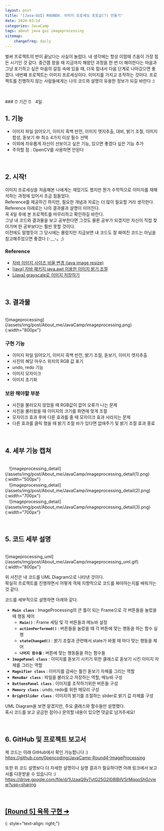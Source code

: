 ```yaml
---
layout: post
title: "[Java-GUI] ROUND4. 이미지 프로세싱 포토샵(?) 만들기"
date: 2020-03-14
categories: JavaCamp
tags: about java gui imageprocessing
sitemap:
    changefreq: daily
---
```


벌써 프로젝트의 반이 끝났다는 사실이 놀랍다. 내 생각에는 항상 이맘때 즈음이 가장 힘든 시기인 것 같다. 중간쯤 왔을 때 지금까지 해왔던 과정을 한 번 더 해야한다는 마음과 그냥 포기하고 싶은 마음의 갈등 속에 있을 때, 더욱 힘내서 다음 단계로 나아갔으면 좋겠다. 네번째 프로젝트는 이미지 프로세싱이다. 이미지를 가지고 조작하는 것이다. 프로젝트를 진행하지 않는 사람들에게는 나의 코드와 설명이 유용한 정보가 되길 바란다 :)  
<br/>

<br/>
### ⏰ 기간 ⏰ㅤ4일
<br/>

## 1. 기능
* 이미지 파일 읽어오기, 이미지 흑백 반전, 이미지 엣지추출, 대비, 밝기 조절, 이미지 합성, 돋보기 中 최소 4가지 이상 필수 선택
* 이외에 자유롭게 자신이 선보이고 싶은 기능, 있으면 좋겠다 싶은 기능 추가
* 주의할 점 : OpenCV를 사용하면 안된다
<br/><br/><br/>

## 2. 시작!
이미지 프로세싱을 처음해본 나에게는 재밌기도 했지만 뭔가 수학적으로 이미지를 재해석하는 과정에 있어서 조금 힘들었다.  
Reference를 제공하긴 하지만, 필요한 개념과 자료는 더 많이 필요할 거라 생각한다.  
Reference 아래로는 나의 결과물과 설명이 이어진다.  
꼭 4일 후에 본 프로젝트를 마무리하고 확인하길 바란다.  
그냥 내 코드와 결과물을 보고 공부한다면 그것도 물론 공부가 되겠지만 자신이 직접 찾아가며 한 공부보다는 훨씬 못할 것이다.  
이전에도 말했듯이 그 당시에는 몰랐지만 지금보면 내 코드도 잘 짜여진 코드는 아님을 참고해주었으면 좋겠다 (-﹏-。;)  

### Reference
- [자바 이미지 사이즈 비율 변경 (java image resize)](https://huskdoll.tistory.com/826)
- [[java] 자바 패키지 java.awt 이용한 이미지 밝기 조절](https://m.blog.naver.com/PostView.nhn?blogId=calubimkkk&logNo=220333049614&proxyReferer=https%3A%2F%2Fwww.google.com%2F)
- [[Java] grayscale로 이미지 저장하기](https://blog.leocat.kr/notes/2016/01/12/java-save-to-grayscale)
<br/><br/><br/>

## 3. 결과물
<br/>
![imageprocessing](/assets/img/post/About_me/JavaCamp/imageprocessing.png){:width="800px"}  

### 구현 기능
- 이미지 파일 읽어오기, 이미지 흑백 반전, 밝기 조절, 돋보기, 이미지 엣지추출
- 사진의 해당 마우스 위치의 RGB 값 표기
- undo, redo 기능
- 이미지 모자이크
- 이미지 초기화

### 보완 해야할 부분
- 사진을 불러오지 않았을 때 RGB값이 없어 오류가 나는 문제
- 사진을 불러왔을 때 이미지의 크기를 화면에 맞게 조절
- 모자이크 효과 후에 다른 효과를 줄 때 모자이크 효과 사라지는 문제
- 다른 효과를 클릭 했을 때 밝기 조절 바가 있다면 없애주기 및 밝기 조절 효과 종료
<br/><br/><br/>

## 4. 세부 기능 캡쳐
<br/>
ㅤ![imageprocessing_detail](/assets/img/post/About_me/JavaCamp/imageprocessing_detail(1).png){:width="500px"}  
<br/>
ㅤ![imageprocessing_detail](/assets/img/post/About_me/JavaCamp/imageprocessing_detail(2).png){:width="700px"}  
<br/>
ㅤ![imageprocessing_detail](/assets/img/post/About_me/JavaCamp/imageprocessing_detail(3).png){:width="700px"}
<br/><br/><br/>

## 5. 코드 세부 설명
<br/>
![imageprocessing_uml](/assets/img/post/About_me/JavaCamp/imageprocessing_uml.gif){:width="800px"}  

위 사진은 내 코드를 UML Diagram으로 나타낸 것이다.  
확실히 프로젝트를 진행하면서 어떻게 객체 지향적으로 코드를 짜야하는지를 배워가는 것 같다.  

코드를 세부적으로 설명하면 아래와 같다.
- **`Main class`** : ImageProcessing의 큰 틀이 되는 Frame으로 각 버튼들을 눌렀을 때 행동 제어
    - **`Main()`** : Frame 세팅 및 각 버튼들과 메뉴바 설정
    - **`actionPerformed()`** : 버튼들을 눌렀을 때 각 버튼에 맞는 행동을 하는 함수 실행
    - **`stateChanged()`** : 밝기 조절과 관련해서 state가 바뀔 때 마다 맞는 행동을 제어
    - **`나머지 함수들`** : 버튼에 맞는 행동들을 하는 함수들
- **`ImagePanel class`** : 이미지를 돋보기 시키기 위한 클래스로 돋보기 시킨 이미지 자체를 그리는 역할
- **`Magnifier class`** : 이미지를 감싸는 틀인 돋보기 자체를 그리는 역할
- **`MenuBar class`** : 파일을 불러오고 저장하는 역할, 메뉴바 구성
- **`ButtonsPanel class`** : 이미지를 조작하기위한 버튼들 구성
- **`Memory class`** : undo, redo를 위한 메모리 구성
- **`BrightSlider class`** : 이미지의 밝기를 조절하는 slider로 밝기 값 자체를 구성

UML Diagram을 보면 알겠지만, 주요 클래스와 함수들만 설명했다.  
혹시 코드를 보고 궁금한 점이나 문의할 내용이 있으면 댓글로 남겨주세요!
<br/><br/><br/>

## 6. GitHub 및 프로젝트 보고서
제 코드는 아래 GitHub에서 확인 가능합니다 :)  
<https://github.com/0pencoding/JavaCamp-Round4-ImageProcessing>

또한 위 코드 설명보다 더 자세한 설명이나 실행 결과가 필요하다면 아래 링크에서 보고서를 다운받을 수 있습니다 :)  
<https://drive.google.com/file/d/1UzaaQ9yTvtG25G2l08lBilVSrMqooShG/view?usp=sharing>
<br/><br/><br/>

## [[Round 5] 육목 구현 ➜ ](https://0pencoding.github.io/about/java/gui/2020/03/14/JavaCamp_Round5_%EC%9C%A1%EB%AA%A9.html)
{: style="text-align: right;"}
<br/>